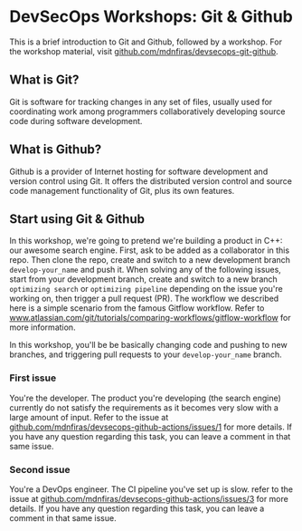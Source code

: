 # DevSecOps Workshops: Git & Github

This is a brief introduction to Git and Github, followed by a workshop. For the workshop material, visit <a href="https://github.com/mdnfiras/devsecops-git-github" target="_blank">github.com/mdnfiras/devsecops-git-github</a>.

## What is Git?

Git is software for tracking changes in any set of files, usually used for coordinating work among programmers collaboratively developing source code during software development.

## What is Github?

Github is a provider of Internet hosting for software development and version control using Git. It offers the distributed version control and source code management functionality of Git, plus its own features.

## Start using Git & Github

In this workshop, we're going to pretend we're building a product in C++: our awesome search engine. First, ask to be added as a collaborator in this repo. Then clone the repo, create and switch to a new development branch `develop-your_name` and push it. When solving any of the following issues, start from your development branch, create and switch to a new branch `optimizing search` or `optimizing pipeline` depending on the issue you're working on, then trigger a pull request (PR). The workflow we described here is a simple scenario from the famous Gitflow workflow. Refer to <a href="https://www.atlassian.com/git/tutorials/comparing-workflows/gitflow-workflow" target="_blank">www.atlassian.com/git/tutorials/comparing-workflows/gitflow-workflow</a> for more information.

In this workshop, you'll be be basically changing code and pushing to new branches, and triggering pull requests to your `develop-your_name` branch.

### First issue

You're the developer. The product you're developing (the search engine) currently do not satisfy the requirements as it becomes very slow with a large amount of input. Refer to the issue at <a href="https://github.com/mdnfiras/devsecops-github-actions/issues/1" target="_blank">github.com/mdnfiras/devsecops-github-actions/issues/1</a> for more details. If you have any question regarding this task, you can leave a comment in that same issue.

### Second issue

You're a DevOps engineer. The CI pipeline you've set up is slow. refer to the issue at <a href="https://github.com/mdnfiras/devsecops-github-actions/issues/3" target="_blank">github.com/mdnfiras/devsecops-github-actions/issues/3</a> for more details. If you have any question regarding this task, you can leave a comment in that same issue.
